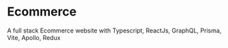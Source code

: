 # Ecommerce
A full stack Ecommerce website with Typescript, ReactJs, GraphQL, Prisma, Vite, Apollo, Redux
